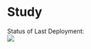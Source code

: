 # Study



Status of Last Deployment:<br>
<img src="https://github.com/i0679511023/Study/testing-actions/workflows/My-GitHubActions-Basics/badge.svg?branche=master"><br>
